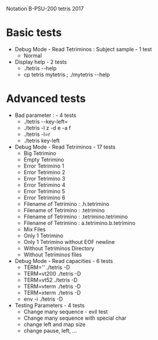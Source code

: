 Notation B-PSU-200 tetris 2017

# Basic tests

* Debug Mode - Read Tetriminos : Subject sample - 1 test
  * Normal
* Display help - 2 tests
  * ./tetris --help
  * cp tetris mytetris ; ./mytetris --help

# Advanced tests
* Bad parameter : - 4 tests
  * ./tetris --key-left=
  * ./tetris -l z -d e -a f
  * ./tetris -l=r
  * ./tetris key-left
* Debug Mode - Read Tetriminos - 17 tests
  * Big Tetrimino
  * Empty Tetrimino
  * Error Tetrimino 1
  * Error Tetrimino 2
  * Error Tetrimino 3
  * Error Tetrimino 4
  * Error Tetrimino 5
  * Error Tetrimino 6
  * Filename of Tetrimino : .h.tetrimino
  * Filename of Tetrimino : .tetrimino
  * Filename of Tetrimino : .tetrimino.tetrimino
  * Filename of Tetrimino : a.tetrimino.b.tetrimino
  * Mix Files
  * Only 1 Tetrimino
  * Only 1 Tetrimino without EOF newline
  * Without Tetriminos Directory
  * Without Tetriminos files
* Debug Mode - Read capacities - 6 tests
  * TERM='' ./tetris -D
  * TERM=vt200 ./tetris -D
  * TERM=vt52 ./tetris -D
  * TERM=vterm ./tetris -D
  * TERM=xterm ./tetris -D
  * env -i ./tetris -D
* Testing Parameters - 4 tests
  * Change many sequence - evil test
  * Change many sequence with special char
  * change left and map size
  * change pause, left, ...
